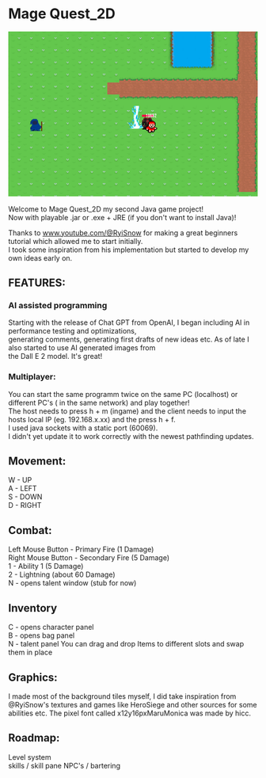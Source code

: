 # Mage Quest_2D

![Screenshot](picture2.png)

Welcome to Mage Quest_2D my second Java game project!  
Now with playable .jar or .exe + JRE (if you don't want to install Java)!

Thanks to www.youtube.com/@RyiSnow for making a great beginners tutorial which allowed me to start initially.  
I took some inspiration from his implementation but started to develop my own ideas early on.

## FEATURES:

### AI assisted programming

Starting with the release of Chat GPT from OpenAI, I began including AI in performance testing and optimizations,  
generating comments, generating first drafts of new ideas etc.
As of late I also started to use AI generated images from  
the Dall E 2 model. It's great!

### Multiplayer:

You can start the same programm twice on the same PC (localhost) or different PC's ( in the same network) and play
together!  
The host needs to press h + m (ingame) and the client needs to input the hosts local IP (eg. 192.168.x.xx) and the press
h + f.  
I used java sockets with a static port (60069).  
I didn't yet update it to work correctly with the newest pathfinding updates.

## Movement:

W - UP  
A - LEFT  
S - DOWN  
D - RIGHT

## Combat:

Left Mouse Button - Primary Fire (1 Damage)  
Right Mouse Button - Secondary Fire (5 Damage)  
1 - Ability 1 (5 Damage)  
2 - Lightning (about 60 Damage)  
N - opens talent window (stub for now)

## Inventory

C - opens character panel  
B - opens bag panel  
N - talent panel
You can drag and drop Items to different slots and swap them in place

## Graphics:

I made most of the background tiles myself, I did take inspiration from @RyiSnow's textures and games like
HeroSiege and other sources for some abilities etc. The pixel font called x12y16pxMaruMonica was made by hicc.

## Roadmap:

Level system  
skills / skill pane
NPC's / bartering  



